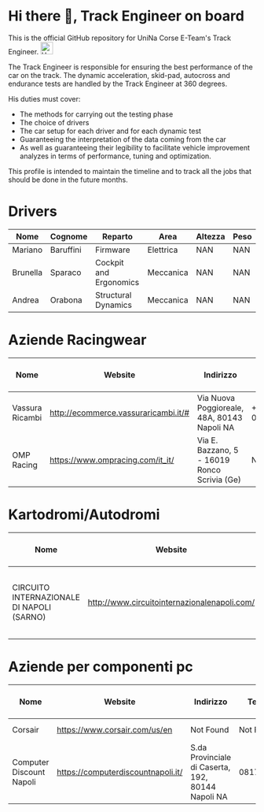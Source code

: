 # Hi there 👋, Track Engineer on board
This is the official GitHub repository for UniNa Corse E-Team's Track Engineer. <img alt="UniNa Corse Icon" src="/images/GIALLO_Logo (1).ico" width="25px">

The Track Engineer is responsible for ensuring the best performance of the car on the track. The dynamic acceleration, skid-pad, autocross and endurance tests are handled by the Track Engineer at 360 degrees. 

His duties must cover: 
- The methods for carrying out the testing phase
- The choice of drivers
- The car setup for each driver and for each dynamic test
- Guaranteeing the interpretation of the data coming from the car
- As well as guaranteeing their legibility to facilitate vehicle improvement analyzes in terms of performance, tuning and optimization.

This profile is intended to maintain the timeline and to track all the jobs that should be done in the future months.

# Drivers
| Nome | Cognome | Reparto | Area | Altezza | Peso | 
|------|---------|---------|------|---------|------|
| Mariano | Baruffini | Firmware | Elettrica | NAN | NAN |
| Brunella | Sparaco | Cockpit and Ergonomics | Meccanica | NAN | NAN |
| Andrea | Orabona | Structural Dynamics | Meccanica | NAN | NAN |


# Aziende Racingwear
| Nome | Website | Indirizzo | Telefono | Mail | Contattato/NonContattato | Disponibile a partnership | Preventivo (EUR) | 
|--------|----------|-----------|-----------|------|-------------------------------|-----------------------------|--------------------|
| Vassura Ricambi | http://ecommerce.vassuraricambi.it/# | Via Nuova Poggioreale, 48A, 80143 Napoli NA | +39 081.5538209 | [info@vassuraricambi.it](mailto:info@vassuraricambi.it) | Non Contattato | Non Contattato |  To Define |
| OMP Racing | https://www.ompracing.com/it_it/ |  Via E. Bazzano, 5 - 16019 Ronco Scrivia (Ge) | NAN | Not Found | Non Contattato | Non Contattato | To Define |

# Kartodromi/Autodromi 
| Nome | Website | Luogo | Telefono | Mail | Contattato/Non Contattato | Disponibile a partnership? | Preventivo (EUR) |
|--------|----------|---------|----------|-------|-------------------------------|------------------------------|--------------------|
| CIRCUITO INTERNAZIONALE DI NAPOLI (SARNO) | http://www.circuitointernazionalenapoli.com/ | Via Sarno-Palma 84087 SARNO (SA) ITALY | +39 081 968229 oppure +39 3756977160 | [info@circuitointernazionalenapoli.com](mailto:info@circuitointernazionalenapoli.com) | Non Contattato | Non Contattato | NAN |

# Aziende per componenti pc
| Nome | Website | Indirizzo | Telefono | Mail | Contattato/Non Contattato | Disponibile per partnership? | Preventivo (EUR) | 
|--------|----------|-----------|-----------|------|--------------------------------|--------------------------------|--------------------|
| Corsair | https://www.corsair.com/us/en | Not Found | Not Found | Not found | Non Contattato| Non Contattato | To Define |
| Computer Discount Napoli | https://computerdiscountnapoli.it/ | S.da Provinciale di Caserta, 192, 80144 Napoli NA | 0817375373 | [info@computerdiscountnapoli.it](mailto:info@computerdiscountnapoli.it) | Non Contattato | Non Contattato | To Define |
